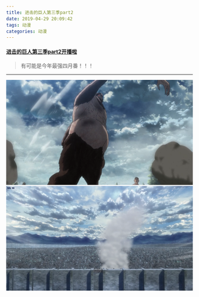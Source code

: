 ```yaml
---
title: 进击的巨人第三季part2
date: 2019-04-29 20:09:42
tags: 动漫
categories: 动漫
---
```


#### [进击的巨人第三季part2开播啦](http://www.dilidili.name/watch3/79361/)
> 有可能是今年最强四月番！！！
---


<!-- more -->
![](/images/jj1.png)
![](/images/jj2.png)
